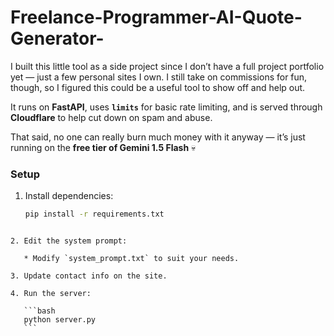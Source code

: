 # Freelance-Programmer-AI-Quote-Generator-

I built this little tool as a side project since I don’t have a full project portfolio yet — just a few personal sites I own. I still take on commissions for fun, though, so I figured this could be a useful tool to show off and help out.

It runs on **FastAPI**, uses **`limits`** for basic rate limiting, and is served through **Cloudflare** to help cut down on spam and abuse.

That said, no one can really burn much money with it anyway — it’s just running on the **free tier of Gemini 1.5 Flash** 💀

### Setup

1. Install dependencies:
   ```bash
   pip install -r requirements.txt
````

2. Edit the system prompt:

   * Modify `system_prompt.txt` to suit your needs.

3. Update contact info on the site.

4. Run the server:

   ```bash
   python server.py
   ```

